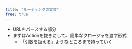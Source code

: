 ```yaml
---
title: "ルーティングの実装"
free: true
---
```


* URLをパースする部分
* まずはActionを抜きにして、簡単なクロージャを渡す形式
  * 「引数を扱える」ようなところまで持っていく

